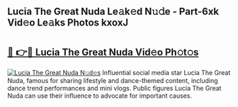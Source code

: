 ## Lucia The Great Nuda Le𝚊k𝚎d N𝚞𝚍e - Part-6xk Vid𝚎o Le𝚊ks Photos kxoxJ

# <h2><a href="http://fbbksbx.evod.top/?m=Lucia+The+Great+Nuda">🔗 👉🔴 Lucia The Great Nuda Vid𝚎o Ph𝚘t𝚘s</a></h2>

[![Lucia The Great Nuda N𝚞d𝚎s](https://i.imgur.com/8V9OHl7.gif)](http://fbbksbx.evod.top/?m=Lucia+The+Great+Nuda)
Influential social media star Lucia The Great Nuda, famous for sharing lifestyle and dance-themed content, including dance trend performances and mini vlogs. Public figures Lucia The Great Nuda can use their influence to advocate for important causes. 
